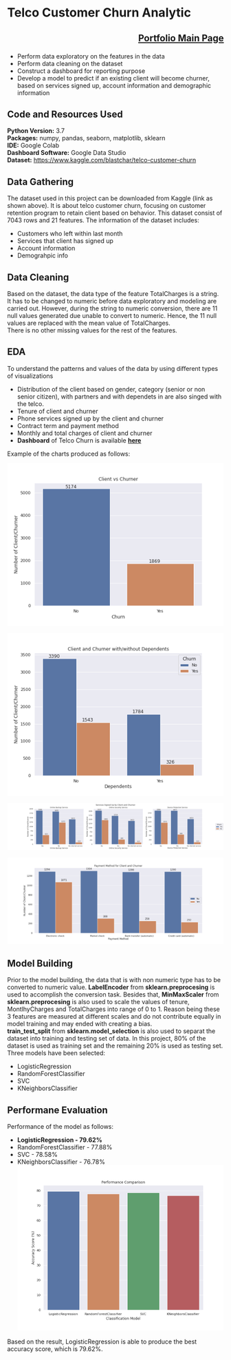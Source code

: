 # Telco Customer Churn Analytic

## <p align="right">[Portfolio Main Page](https://github.com/WengWeng0410/Weng_Portfolio)</p>

* Perform data exploratory on the features in the data
* Perform data cleaning on the dataset 
* Construct a dashboard for reporting purpose 
* Develop a model to predict if an existing client will become churner, based on services signed up, account information and demographic information

## Code and Resources Used

**Python Version:** 3.7 <br>
**Packages:** numpy, pandas, seaborn, matplotlib, sklearn <br>
**IDE:** Google Colab <br>
**Dashboard Software:** Google Data Studio <br>
**Dataset:** https://www.kaggle.com/blastchar/telco-customer-churn

## Data Gathering

The dataset used in this project can be downloaded from Kaggle (link as shown above). It is about telco customer churn, focusing on customer retention program to retain client based on behavior. This dataset consist of 7043 rows and 21 features. The information of the dataset includes: <br>
* Customers who left within last month
* Services that client has signed up
* Account information
* Demograhpic info 

## Data Cleaning

Based on the dataset, the data type of the feature TotalCharges is a string. It has to be changed to numeric before data exploratory and modeling are carried out. However, during the string to numeric conversion, there are 11 null values generated due unable to convert to numeric. Hence, the 11 null values are replaced with the mean value of TotalCharges. <br> There is no other missing values for the rest of the features.

## EDA

To understand the patterns and values of the data by using different types of visualizations <br>
* Distribution of the client based on gender, category (senior or non senior citizen), with partners and with dependets in are also singed with the telco.
* Tenure of client and churner
* Phone services signed up by the client and churner
* Contract term and payment method
* Monthly and total charges of client and churner
* **Dashboard** of Telco Churn is available [**here**](https://datastudio.google.com/reporting/f1db2a3d-9b9f-4501-a9a8-2c2e4677953c) 

Example of the charts produced as follows: <br>

![](/images/client_vs_churner.png)

![](/images/dependent_client_vs_churner.png)

![](/images/services_client_vs_churner.png)

![](/images/payment_client_vs_churner.png)

## Model Building

Prior to the model building, the data that is with non numeric type has to be converted to numeric value. **LabelEncoder** from **sklearn.preprocesing** is used to accomplish the conversion task. Besides that, **MinMaxScaler** from **sklearn.preprocesing** is also used to scale the values of tenure, MontlhyCharges and TotalCharges into range of 0 to 1. Reason being these 3 features are measured at different scales and do not contribute equally in model training and may ended with creating a bias. <br> 
**train_test_split** from **sklearn.model_selection** is also used to separat the dataset into training and testing set of data. In this project, 80% of the dataset is used as training set and the remaining 20% is used as testing set. <br>
Three models have been selected: <br>
* LogisticRegression
* RandomForestClassifier
* SVC
* KNeighborsClassifier

## Performane Evaluation

Performance of the model as follows: <br>
* **LogisticRegression - 79.62%**
* RandomForestClassifier - 77.88%
* SVC - 78.58%
* KNeighborsClassifier - 76.78%
![](/images/model_performance.png)

Based on the result, LogisticRegression is able to produce the best accuracy score, which is 79.62%.
